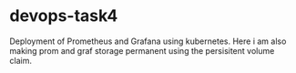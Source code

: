 # devops-task4
Deployment of Prometheus and Grafana using kubernetes.
Here i am also making prom and graf storage permanent using the persisitent volume claim.
